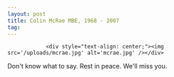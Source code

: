 ```yaml
---
layout: post
title: Colin McRae MBE, 1968 - 2007
tag: 
---
```



                <div style="text-align: center;"><img src='/uploads/mcrae.jpg' alt='mcrae.jpg' /></div>
<p>Don't know what to say. Rest in peace. We'll miss you.</p>
            
